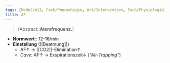 ```yaml
---
tags: [Modul/m13, Fach/Pneumologie, Art/Intervention, Fach/Physiologie]
title: AF
---
```

> (Abstract::**Atemfrequenz.**)
- **Normwert**:: 12-16/min
- **Einstellung** ([[Beatmung]])
	- AF↑ → [[CO2]]-Elimination↑
	- *Cave:* AF↑ → Exspirationszeit↓ (*"Air-Trapping"*)
